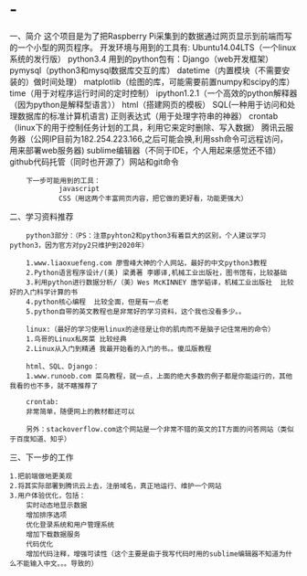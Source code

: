 # -
一、简介
	这个项目是为了把Raspberry Pi采集到的数据通过网页显示到前端而写的一个小型的网页程序。
		开发环境与用到的工具有:
				Ubuntu14.04LTS（一个linux系统的发行版）
				python3.4
				用到的python包有：Django（web开发框架）
					  pymysql（python3和mysql数据库交互的库）
					  datetime（内置模块（不需要安装的）做时间处理）
					  matplotlib（绘图的库，可能需要前置numpy和scipy的库）
					  time（用于对程序运行时间的定时控制）
				ipython1.2.1（一个高效的python解释器（因为python是解释型语言））
				html（搭建网页的模板）
				SQL(一种用于访问和处理数据库的标准计算机语言)
				正则表达式（用于处理字符串的神器）
				crontab（linux下的用于控制任务计划的工具，利用它来定时删除、写入数据）
				腾讯云服务器（公网IP目前为182.254.223.166,之后可能会换,利用ssh命令可远程访问，
				用来部署web服务器)
				sublime编辑器（不同于IDE，个人用起来感觉还不错）
				github代码托管（同时也开源了）网站和git命令

		下一步可能用到的工具： 
				javascript
				CSS（用这两个丰富网页内容，把它做的更好看，功能更强大）


二、学习资料推荐
	
		python3部分：（PS：注意pyhton2和python3有着巨大的区别，个人建议学习python3，因为官方对py2只维护到2020年）
	
		1.www.liaoxuefeng.com 廖雪峰大神的个人网站，最好的中文python3教程
		2.Python语言程序设计/(美) 梁勇著 李娜译,机械工业出版社，图书馆有，比较基础
		3.利用python进行数据分析/（美）Wes McKINNEY 唐学韬译，机械工业出版社  比较好的入门科学计算的书
		4.python核心编程  比较全面，但是有一点老
		5.python自带的英文教程也是非常好的学习资料，这个我也没看多少。。
	
		linux:（最好的学习使用linux的途径是让你的肌肉而不是脑子记住常用的命令）
		1.鸟哥的Linux私房菜 比较经典
		2.Linux从入门到精通 我最开始看的入门的书。。傻瓜版教程
	
		html、SQL、Django：
		1.www.runoob.com 菜鸟教程，就一点，上面的绝大多数的例子都是你能运行的，其他我看的也不多，就不瞎推荐了
	
		crontab:
		非常简单，随便网上的教材都还可以

		另外：stackoverflow.com这个网站是一个非常不错的英文的IT方面的问答网站（类似于百度知道、知乎）

三、下一步的工作
	
	1.把前端做地更美观
	2.将其实际部署到腾讯云上去，注册域名，真正地运行、维护一个网站
	3.用户体验优化，包括：
		实时动态地显示数据
		增加排序选项
		优化登录系统和用户管理系统
		增加下载数据服务
		代码优化
		增加代码注释，增强可读性（这个主要是由于我写代码时用的sublime编辑器不知道为什么不能输入中文。。。导致的）

